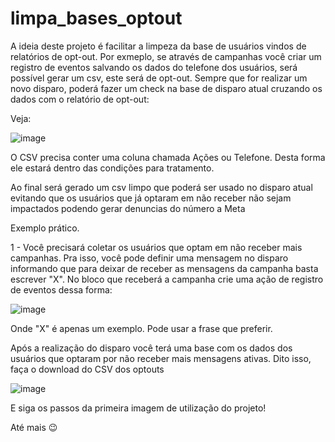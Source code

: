 # limpa_bases_optout

A ideia deste projeto é facilitar a limpeza da base de usuários vindos de relatórios de opt-out. Por exmeplo, se através de campanhas você criar um registro de eventos salvando os dados do telefone dos usuários, será possível gerar um csv, este será de opt-out. Sempre que for realizar um novo disparo, poderá fazer um check na base de disparo atual cruzando os dados com o relatório de opt-out:

Veja:

![image](https://github.com/user-attachments/assets/8407f827-b199-4419-b305-848108c848d2)

O CSV precisa conter uma coluna chamada Ações ou Telefone. Desta forma ele estará dentro das condições para tratamento.

Ao final será gerado um csv limpo que poderá ser usado no disparo atual evitando que os usuários que já optaram em não receber não sejam impactados podendo gerar denuncias do número a Meta


Exemplo prático.

1 - Você precisará coletar os usuários que optam em não receber mais campanhas. Pra isso, você pode definir uma mensagem no disparo informando que para deixar de receber as mensagens da campanha basta escrever "X". No bloco que receberá a campanha crie uma ação de registro de eventos dessa forma:

![image](https://github.com/user-attachments/assets/4adb6581-2824-45ab-8fd2-8c77739c9f8d)

Onde "X" é apenas um exemplo. Pode usar a frase que preferir.


Após a realização do disparo você terá uma base com os dados dos usuários que optaram por não receber mais mensagens ativas. Dito isso, faça o download do CSV dos optouts

![image](https://github.com/user-attachments/assets/77b2dea2-b14a-4127-bc3c-12cdc7956ff7)

E siga os passos da primeira imagem de utilização do projeto!

Até mais 😉
